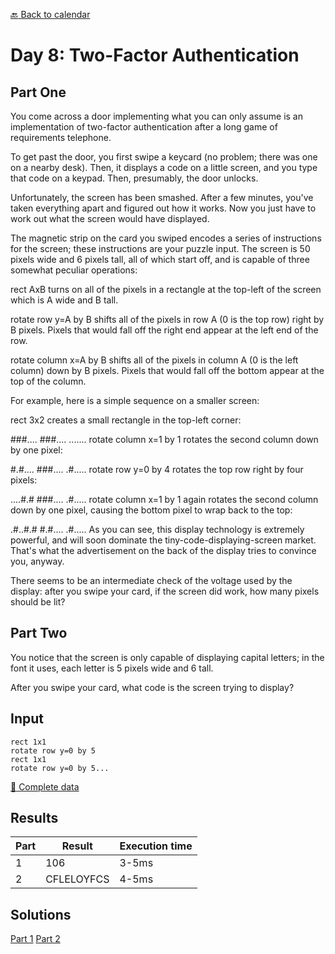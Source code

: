 [:back: Back to calendar](..)

# Day 8: Two-Factor Authentication

## Part One

You come across a door implementing what you can only assume 
is an implementation of two-factor authentication after a long game of requirements telephone.

To get past the door, you first swipe a keycard (no problem; there was one on a nearby desk). 
Then, it displays a code on a little screen, and you type that code on a keypad. 
Then, presumably, the door unlocks.

Unfortunately, the screen has been smashed. After a few minutes, you've taken everything apart and figured out how it works.
Now you just have to work out what the screen would have displayed.

The magnetic strip on the card you swiped encodes a series of instructions for the screen; 
these instructions are your puzzle input. 
The screen is 50 pixels wide and 6 pixels tall, all of which start off, and is capable of three somewhat peculiar operations:

rect AxB turns on all of the pixels in a rectangle at the top-left of the screen which is A wide and B tall.

rotate row y=A by B shifts all of the pixels in row A (0 is the top row) right by B pixels. 
Pixels that would fall off the right end appear at the left end of the row.

rotate column x=A by B shifts all of the pixels in column A (0 is the left column) down by B pixels. 
Pixels that would fall off the bottom appear at the top of the column.

For example, here is a simple sequence on a smaller screen:

rect 3x2 creates a small rectangle in the top-left corner:

###....
###....
.......
rotate column x=1 by 1 rotates the second column down by one pixel:

#.#....
###....
.#.....
rotate row y=0 by 4 rotates the top row right by four pixels:

....#.#
###....
.#.....
rotate column x=1 by 1 again rotates the second column down by one pixel, causing the bottom pixel to wrap back to the top:

.#..#.#
#.#....
.#.....
As you can see, this display technology is extremely powerful, and will soon dominate the tiny-code-displaying-screen market. 
That's what the advertisement on the back of the display tries to convince you, anyway.

There seems to be an intermediate check of the voltage used by the display: 
after you swipe your card, if the screen did work, how many pixels should be lit?

## Part Two

You notice that the screen is only capable of displaying capital letters; 
in the font it uses, each letter is 5 pixels wide and 6 tall.

After you swipe your card, what code is the screen trying to display?

## Input

```
rect 1x1
rotate row y=0 by 5
rect 1x1
rotate row y=0 by 5...
```

[:scroll: Complete data](./input.txt)


## Results

| Part | Result | Execution time |
| --- | --- | --- |
| 1 | 106 | 3-5ms |
| 2 | CFLELOYFCS | 4-5ms |

## Solutions

[Part 1](./p1.py)
[Part 2](./p2.py)